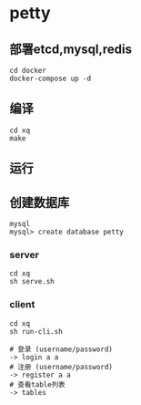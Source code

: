 # petty

## 部署etcd,mysql,redis

```
cd docker
docker-compose up -d
```

## 编译

```
cd xq
make
```

## 运行

## 创建数据库

```
mysql
mysql> create database petty
```

### server

```
cd xq
sh serve.sh
```

### client

```
cd xq
sh run-cli.sh
```

```
# 登录 (username/password)
-> login a a
# 注册 (username/password)
-> register a a
# 查看table列表
-> tables
```
